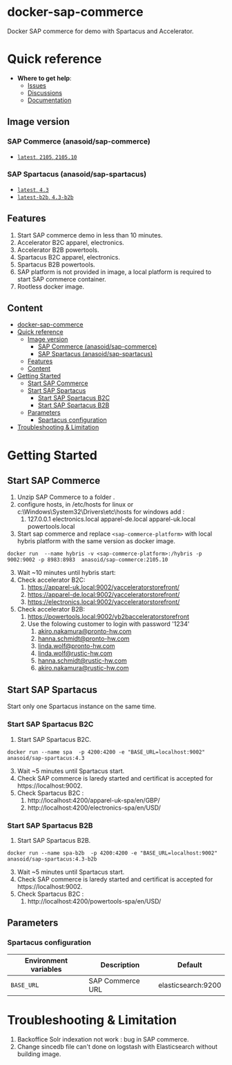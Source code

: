 # docker-sap-commerce

Docker SAP commerce for demo with Spartacus and Accelerator.

# Quick reference

- **Where to get help**:
  - [Issues](https://github.com/anasoid/docker-sap-commerce/issues)
  - [Discussions](https://github.com/anasoid/docker-sap-commerce/discussions)
  - [Documentation](https://github.com/anasoid/docker-sap-commerce)

## Image version
###  SAP Commerce (anasoid/sap-commerce)

- [`latest`, `2105`, `2105.10` ](https://github.com/anasoid/docker-sap-commerce/blob/main/docker/cx/Dockerfile)

###  SAP Spartacus (anasoid/sap-spartacus)
- [`latest`, `4.3` ](https://github.com/anasoid/docker-sap-commerce/blob/main/docker/spa/Dockerfile)
- [`latest-b2b`, `4.3-b2b`](https://github.com/anasoid/docker-sap-commerce/blob/main/docker/spa/Dockerfile)

## Features

1. Start SAP commerce demo in less than 10 minutes.
2. Accelerator B2C apparel, electronics.
3. Accelerator B2B powertools.
4. Spartacus B2C apparel, electronics.
5. Spartacus B2B powertools.
6. SAP platform is not provided in image, a local platform is required to start SAP commerce container.
7. Rootless docker image.

## Content

- [docker-sap-commerce](#docker-sap-commerce)
- [Quick reference](#quick-reference)
  - [Image version](#image-version)
    - [SAP Commerce (anasoid/sap-commerce)](#sap-commerce-anasoidsap-commerce)
    - [SAP Spartacus (anasoid/sap-spartacus)](#sap-spartacus-anasoidsap-spartacus)
  - [Features](#features)
  - [Content](#content)
- [Getting Started](#getting-started)
  - [Start SAP Commerce](#start-sap-commerce)
  - [Start SAP Spartacus](#start-sap-spartacus)
    - [Start SAP Spartacus B2C](#start-sap-spartacus-b2c)
    - [Start SAP Spartacus B2B](#start-sap-spartacus-b2b)
  - [Parameters](#parameters)
    - [Spartacus configuration](#spartacus-configuration)
- [Troubleshooting & Limitation](#troubleshooting--limitation)


# Getting Started

## Start SAP Commerce

1. Unzip SAP Commerce to a folder .
2. configure hosts, in /etc/hosts for linux or c:\Windows\System32\Drivers\etc\hosts for windows add :
   1. 127.0.0.1 electronics.local apparel-de.local apparel-uk.local powertools.local
3. Start sap commerce and replace `<sap-commerce-platform>` with local hybris platform with the same version as docker image.

```shell
docker run  --name hybris -v <sap-commerce-platform>:/hybris -p 9002:9002 -p 8983:8983  anasoid/sap-commerce:2105.10
```
3. Wait ~10 minutes until hybris start:
4. Check accelerator B2C:
   1. https://apparel-uk.local:9002/yacceleratorstorefront/
   2. https://apparel-de.local:9002/yacceleratorstorefront/
   3. https://electronics.local:9002/yacceleratorstorefront/
5. Check accelerator B2B:
   1. https://powertools.local:9002/yb2bacceleratorstorefront
   2. Use the folowing customer to login with password '1234'
      1. akiro.nakamura@pronto-hw.com
      2. hanna.schmidt@pronto-hw.com
      3. linda.wolf@pronto-hw.com
      4. linda.wolf@rustic-hw.com
      5. hanna.schmidt@rustic-hw.com
      6. akiro.nakamura@rustic-hw.com

## Start SAP Spartacus

Start only one Spartacus instance on the same time.

### Start SAP Spartacus B2C

1. Start SAP Spartacus B2C.

```shell
docker run --name spa  -p 4200:4200 -e "BASE_URL=localhost:9002" anasoid/sap-spartacus:4.3
```
3. Wait ~5 minutes until Spartacus start.
4. Check SAP commerce is laredy started and certificat is accepted for https://localhost:9002.
5. Check Spartacus B2C :
   1. http://localhost:4200/apparel-uk-spa/en/GBP/
   2. http://localhost:4200/electronics-spa/en/USD/

### Start SAP Spartacus B2B

1. Start SAP Spartacus B2B.

```shell
docker run --name spa-b2b  -p 4200:4200 -e "BASE_URL=localhost:9002" anasoid/sap-spartacus:4.3-b2b
```
3. Wait ~5 minutes until Spartacus start.
4. Check SAP commerce is laredy started and certificat is accepted for https://localhost:9002.
5. Check Spartacus B2C :
   1. http://localhost:4200/powertools-spa/en/USD/




## Parameters

### Spartacus configuration 

| Environment variables | Description      | Default            |
| --------------------- | ---------------- | ------------------ |
| `BASE_URL`            | SAP Commerce URL | elasticsearch:9200 |



# Troubleshooting & Limitation

1. Backoffice Solr indexation not work : bug in SAP commerce.
1. Change sincedb file can't done on logstash with Elasticsearch without building image.
